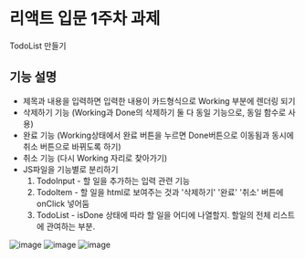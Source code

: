 # 리액트 입문 1주차 과제
TodoList 만들기

## 기능 설명
- 제목과 내용을 입력하면 입력한 내용이 카드형식으로 Working 부분에 렌더링 되기
- 삭제하기 기능 (Working과 Done의 삭제하기 둘 다 동일 기능으로, 동일 함수로 사용)
- 완료 기능 (Working상태에서 완료 버튼을 누르면 Done버튼으로 이동됨과 동시에 취소 버튼으로 바뀌도록 하기)
- 취소 기능 (다시 Working 자리로 찾아가기)
- JS파일을 기능별로 분리하기
  1) TodoInput - 할 일을 추가하는 입력 관련 기능
  2) TodoItem - 할 일을 html로 보여주는 것과 '삭제하기' '완료' '취소' 버튼에 onClick 넣어둠
  3) TodoList - isDone 상태에 따라 할 일을 어디에 나열할지. 할일의 전체 리스트에 관여하는 부분.

![image](https://github.com/gkstnadl/React-week-1/assets/131341172/3b744740-27cd-4f73-ac7a-9fd006367b8c)
![image](https://github.com/gkstnadl/React-week-1/assets/131341172/c15d288b-a400-409f-8808-1c578b7841bf)
![image](https://github.com/gkstnadl/React-week-1/assets/131341172/0c37cdb2-f161-4c94-9c66-17948390944f)

